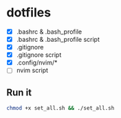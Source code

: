 # dotfiles

- [x] .bashrc & .bash_profile
- [x] .bashrc & .bash_profile script
- [x] .gitignore
- [x] .gitignore script
- [x] .config/nvim/*
- [ ] nvim script

## Run it

```bash
chmod +x set_all.sh && ./set_all.sh
```

